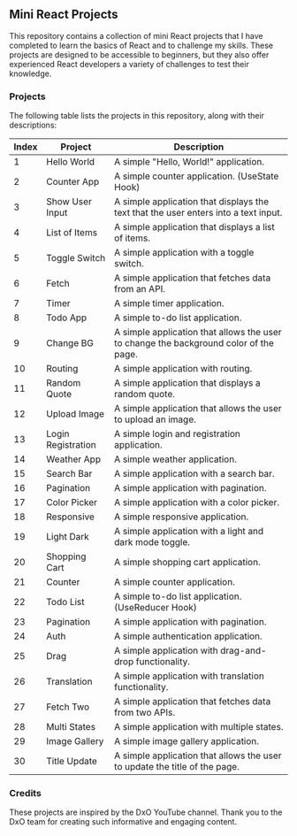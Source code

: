 ## Mini React Projects

This repository contains a collection of mini React projects that I have completed to learn the basics of React and to challenge my skills. These projects are designed to be accessible to beginners, but they also offer experienced React developers a variety of challenges to test their knowledge.

### Projects

The following table lists the projects in this repository, along with their descriptions:

| Index | Project | Description |
|---|---|---|
| 1 | Hello World | A simple "Hello, World!" application. |
| 2 | Counter App | A simple counter application. (UseState Hook) |
| 3 | Show User Input | A simple application that displays the text that the user enters into a text input. |
| 4 | List of Items | A simple application that displays a list of items. |
| 5 | Toggle Switch | A simple application with a toggle switch. |
| 6 | Fetch | A simple application that fetches data from an API. |
| 7 | Timer | A simple timer application. |
| 8 | Todo App | A simple to-do list application. |
| 9 | Change BG | A simple application that allows the user to change the background color of the page. |
| 10 | Routing | A simple application with routing. |
| 11 | Random Quote | A simple application that displays a random quote. |
| 12 | Upload Image | A simple application that allows the user to upload an image. |
| 13 | Login Registration | A simple login and registration application. |
| 14 | Weather App | A simple weather application. |
| 15 | Search Bar | A simple application with a search bar. |
| 16 | Pagination | A simple application with pagination. |
| 17 | Color Picker | A simple application with a color picker. |
| 18 | Responsive | A simple responsive application. |
| 19 | Light Dark | A simple application with a light and dark mode toggle. |
| 20 | Shopping Cart | A simple shopping cart application. |
| 21 | Counter | A simple counter application. |
| 22 | Todo List | A simple to-do list application. (UseReducer Hook)|
| 23 | Pagination | A simple application with pagination. |
| 24 | Auth | A simple authentication application. |
| 25 | Drag | A simple application with drag-and-drop functionality. |
| 26 | Translation | A simple application with translation functionality. |
| 27 | Fetch Two | A simple application that fetches data from two APIs. |
| 28 | Multi States | A simple application with multiple states. |
| 29 | Image Gallery | A simple image gallery application. |
| 30 | Title Update | A simple application that allows the user to update the title of the page.

### Credits

These projects are inspired by the DxO YouTube channel. Thank you to the DxO team for creating such informative and engaging content.


